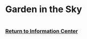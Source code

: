 # Garden in the Sky

![]()

### [Return to Information Center](https://github.com/mollyjones2023/ghibli-simulacrum/blob/main/2-ghibli-grand-warehouse/warehouse.md)
